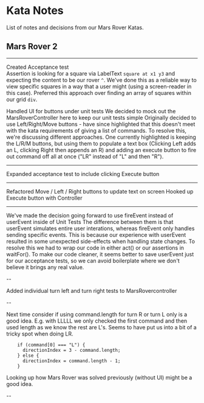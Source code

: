 # Kata Notes

List of notes and decisions from our Mars Rover Katas.

## Mars Rover 2

---

Created Acceptance test  
Assertion is looking for a square via LabelText `square at x1 y3` and expecting the content to be our rover `^`.
We've done this as a reliable way to view specific squares in a way that a user might (using a screen-reader in this case). Preferred this approach over finding an array of squares within our grid `div`.

Handled UI for buttons under unit tests
We decided to mock out the MarsRoverController here to keep our unit tests simple
Originally decided to use Left/Right/Move buttons - have since highlighted that this doesn't meet with the kata requirements of giving a list of commands.
To resolve this, we're discussing different approaches. One currently highlighted is keeping the L/R/M buttons, but using them to populate a text box (Clicking Left adds an L, clicking Right then appends an R) and adding an execute button to fire out command off all at once ("LR" instead of "L" and then "R").

---

Expanded acceptance test to include clicking Execute button

---

Refactored Move / Left / Right buttons to update text on screen
Hooked up Execute button with Controller

---

We've made the decision going forward to use fireEvent instead of userEvent inside of Unit Tests
The difference between them is that userEvent simulates entire user interations, whereas fireEvent only handles sending specific events.
This is because our experience with userEvent resulted in some unexpected side-effects when handling state changes.
To resolve this we had to wrap our code in either act() or our assertions in waitFor().
To make our code cleaner, it seems better to save userEvent just for our acceptance tests, so we can avoid boilerplate where we don't believe it brings any real value.

--

Added individual turn left and turn right tests to MarsRovercontroller

--

Next time consider if using command.length for turn R or turn L only is a good idea.
E.g. with LLLLL we only checked the first command and then used length as we know the rest are L's.
Seems to have put us into a bit of a tricky spot when doing LR.

```
    if (command[0] === "L") {
      directionIndex = 3 - command.length;
    } else {
      directionIndex = command.length - 1;
    }
 ```

Looking up how Mars Rover was solved previously (without UI) might be a good idea.

--